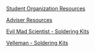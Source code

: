[Student Organization Resources](https://stuorgs.engineering.iastate.edu/resources/)

[Adviser Resources](https://stuorgs.engineering.iastate.edu/resources/engineering-student-organization-advisors/)

[Evil Mad Scientist - Soldering Kits](http://shop.evilmadscientist.com/directory)

[Velleman - Soldering Kits](https://www.vellemanusa.com/locale/)
